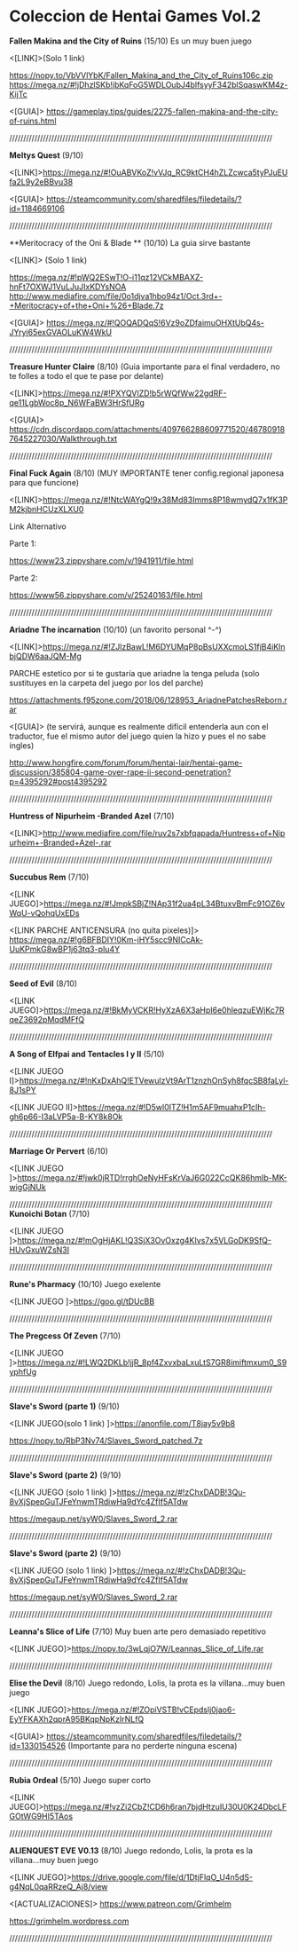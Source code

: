 # Coleccion de Hentai Games Vol.2

**Fallen Makina and the City of Ruins**  (15/10) Es un muy buen juego


<[LINK]>(Solo 1 link)

https://nopy.to/VbVVlYbK/Fallen_Makina_and_the_City_of_Ruins106c.zip 
https://mega.nz/#!jDhzlSKb!jbKqFoG5WDLOubJ4blfsyyF342blSqaswKM4z-KijTc 

<[GUIA]> https://gameplay.tips/guides/2275-fallen-makina-and-the-city-of-ruins.html


//////////////////////////////////////////////////////////////////////////////////////////////

**Meltys Quest**  (9/10)


<[LINK]>https://mega.nz/#!OuABVKoZ!vVJq_RC9ktCH4hZLZcwca5tyPJuEUfa2L9y2eBBvu38

<[GUIA]> https://steamcommunity.com/sharedfiles/filedetails/?id=1184669106 


//////////////////////////////////////////////////////////////////////////////////////////////

**Meritocracy of the Oni & Blade **  (10/10) La guia sirve bastante


<[LINK]> (Solo 1 link)

https://mega.nz/#!pWQ2ESwT!O-i11qz12VCkMBAXZ-hnFt7OXWJ1VuLJuJIxKDYsNOA 
http://www.mediafire.com/file/0o1djva1hbo94z1/Oct.3rd+-+Meritocracy+of+the+Oni+%26+Blade.7z 

<[GUIA]> https://mega.nz/#!QOQADQqS!6Vz9oZDfaimuOHXtUbQ4s-JYryi65exGVAOLuKW4WkU 


//////////////////////////////////////////////////////////////////////////////////////////////

**Treasure Hunter Claire**  (8/10) (Guia importante para el final verdadero, no te folles a todo el que te pase por delante)


<[LINK]>https://mega.nz/#!PXYQVIZD!b5rWQfWw22gdRF-qe11LgbWoc8p_N6WFaBW3HrSfURg 

<[GUIA]> https://cdn.discordapp.com/attachments/409766288609771520/467809187645227030/Walkthrough.txt  


//////////////////////////////////////////////////////////////////////////////////////////////

**Final Fuck Again**  (8/10) (MUY IMPORTANTE tener config.regional japonesa para que funcione)


<[LINK]>https://mega.nz/#!NtcWAYgQ!9x38Md83Imms8P18wmydQ7x1fK3PM2kjbnHCUzXLXU0 

Link Alternativo 

Parte 1: 

https://www23.zippyshare.com/v/1941911/file.html 

Parte 2: 

https://www56.zippyshare.com/v/25240163/file.html 


//////////////////////////////////////////////////////////////////////////////////////////////


**Ariadne The incarnation**  (10/10) (un favorito personal ^-^)


<[LINK]>https://mega.nz/#!ZJlzBawL!M6DYUMqP8pBsUXXcmoLS1fjB4iKlnbjQDW6aaJQM-Mg 

PARCHE estetico por si te gustaría que ariadne la tenga peluda (solo sustituyes en la carpeta del juego por los del parche) 

https://attachments.f95zone.com/2018/06/128953_AriadnePatchesReborn.rar 

<[GUIA]>  (te servirá, aunque es realmente difícil entenderla aun con el traductor, fue el mismo autor del juego quien la hizo y pues el no sabe ingles) 

http://www.hongfire.com/forum/forum/hentai-lair/hentai-game-discussion/385804-game-over-rape-ii-second-penetration?p=4395292#post4395292 


//////////////////////////////////////////////////////////////////////////////////////////////

**Huntress of Nipurheim -Branded Azel**  (7/10)


<[LINK]>http://www.mediafire.com/file/ruv2s7xbfqapada/Huntress+of+Nipurheim+-Branded+Azel-.rar 
  

//////////////////////////////////////////////////////////////////////////////////////////////

**Succubus Rem** (7/10) 

<[LINK JUEGO]>https://mega.nz/#!JmpkSBjZ!NAp31f2ua4pL34BtuxvBmFc91OZ6vWqU-vQohqUxEDs 

<[LINK PARCHE ANTICENSURA (no quita pixeles)]> https://mega.nz/#!g6BFBDIY!0Km-jHY5scc9NICcAk-UuKPmkG8wBP1j63tq3-pIu4Y


//////////////////////////////////////////////////////////////////////////////////////////////

**Seed of Evil** (8/10) 

<[LINK JUEGO]>https://mega.nz/#!BkMyVCKR!HyXzA6X3aHpI6e0hleqzuEWjKc7RqeZ3692pMqdMFfQ 

//////////////////////////////////////////////////////////////////////////////////////////////

**A Song of Elfpai and Tentacles I y II** (5/10)

<[LINK JUEGO I]>https://mega.nz/#!nKxDxAhQ!ETVewulzVt9ArT1znzhOnSyh8fqcSB8faLyl-8J1sPY

<[LINK JUEGO II]>https://mega.nz/#!D5wl0ITZ!H1m5AF9muahxP1cIh-gh6p66-I3aLVP5a-B-KY8k8Ok

//////////////////////////////////////////////////////////////////////////////////////////////

**Marriage Or Pervert** (6/10)

<[LINK JUEGO ]>https://mega.nz/#!jwk0jRTD!rrghOeNyHFsKrVaJ6G022CcQK86hmIb-MK-wigGjNUk

//////////////////////////////////////////////////////////////////////////////////////////////
**Kunoichi Botan** (7/10)

<[LINK JUEGO ]>https://mega.nz/#!mOgHjAKL!Q3SjX3OvOxzg4KIvs7x5VLGoDK9SfQ-HUvGxuWZsN3I 


//////////////////////////////////////////////////////////////////////////////////////////////

**Rune's Pharmacy** (10/10) Juego exelente

<[LINK JUEGO ]>https://goo.gl/tDUcBB 

//////////////////////////////////////////////////////////////////////////////////////////////


**The Pregcess Of Zeven** (7/10)

<[LINK JUEGO ]>https://mega.nz/#!LWQ2DKLb!jjR_8pf4ZxvxbaLxuLtS7GR8imiftmxum0_S9yphfUg


//////////////////////////////////////////////////////////////////////////////////////////////

**Slave's Sword (parte 1)** (9/10)

<[LINK JUEGO(solo 1 link) ]>https://anonfile.com/T8jay5v9b8 

https://nopy.to/RbP3Nv74/Slaves_Sword_patched.7z 


//////////////////////////////////////////////////////////////////////////////////////////////

**Slave's Sword (parte 2)** (9/10)

<[LINK JUEGO (solo 1 link) ]>https://mega.nz/#!zChxDADB!3Qu-8vXjSpepGuTJFeYnwmTRdiwHa9dYc4ZfIf5ATdw 

https://megaup.net/syW0/Slaves_Sword_2.rar 


//////////////////////////////////////////////////////////////////////////////////////////////

**Slave's Sword (parte 2)** (9/10)

<[LINK JUEGO (solo 1 link) ]>https://mega.nz/#!zChxDADB!3Qu-8vXjSpepGuTJFeYnwmTRdiwHa9dYc4ZfIf5ATdw 

https://megaup.net/syW0/Slaves_Sword_2.rar 


//////////////////////////////////////////////////////////////////////////////////////////////

**Leanna's Slice of Life** (7/10) Muy buen arte pero demasiado repetitivo

<[LINK JUEGO]>https://nopy.to/3wLqjO7W/Leannas_Slice_of_Life.rar


//////////////////////////////////////////////////////////////////////////////////////////////


**Elise the Devil** (8/10) Juego redondo, Lolis, la prota es la villana...muy buen juego

<[LINK JUEGO]>https://mega.nz/#!ZOpiVSTB!vCEpdslj0jao6-EyYFKAXh2qprA95BKqpNpKzIrNLfQ

<[GUIA]> https://steamcommunity.com/sharedfiles/filedetails/?id=1330154526 (Importante para no perderte ninguna escena)


//////////////////////////////////////////////////////////////////////////////////////////////


**Rubia Ordeal** (5/10) Juego super corto

<[LINK JUEGO]>https://mega.nz/#!vzZi2CbZ!CD6h6ran7bjdHtzuIU30U0K24DbcLFGOtWG9HI5TAos


//////////////////////////////////////////////////////////////////////////////////////////////


**ALIENQUEST EVE V0.13** (8/10) Juego redondo, Lolis, la prota es la villana...muy buen juego

<[LINK JUEGO]>https://drive.google.com/file/d/1DtjFlqO_U4n5dS-g4NqL0qaRRzeQ_Aj8/view

<[ACTUALIZACIONES]> https://www.patreon.com/Grimhelm 

https://grimhelm.wordpress.com


//////////////////////////////////////////////////////////////////////////////////////////////


